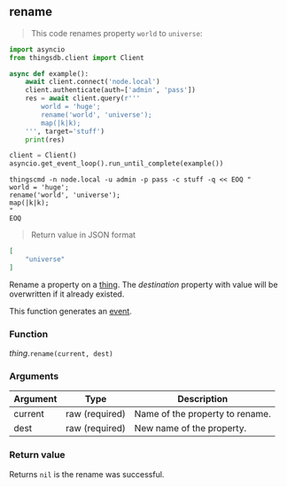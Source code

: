 ## rename

> This code renames property `world` to `universe`:

```python
import asyncio
from thingsdb.client import Client

async def example():
    await client.connect('node.local')
    client.authenticate(auth=['admin', 'pass'])
    res = await client.query(r'''
        world = 'huge';
        rename('world', 'universe');
        map(|k|k);
    ''', target='stuff')
    print(res)

client = Client()
asyncio.get_event_loop().run_until_complete(example())
```

```shell
thingscmd -n node.local -u admin -p pass -c stuff -q << EOQ "
world = 'huge';
rename('world', 'universe');
map(|k|k);
"
EOQ
```

> Return value in JSON format

```json
[
    "universe"
]
```

Rename a property on a [thing](#thing). The *destination* property with value will be overwritten
if it already existed.

This function generates an [event](#events).

### Function
*thing*.`rename(current, dest)`

### Arguments
Argument | Type | Description
-------- | ---- | -----------
current | raw (required) | Name of the property to rename.
dest | raw (required) | New name of the property.

### Return value
Returns `nil` is the rename was successful.

